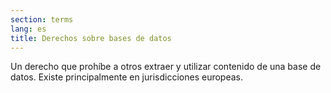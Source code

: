 ```yaml
---
section: terms
lang: es
title: Derechos sobre bases de datos
---
```


Un derecho que prohíbe a otros extraer y utilizar contenido de una base de datos. Existe principalmente en jurisdicciones europeas.
